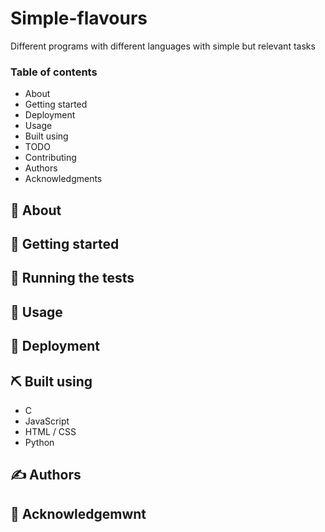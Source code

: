 # Simple-flavours
<p>Different programs with different languages with simple but relevant tasks</p>
<h3>Table of contents</h3>
 <ul>
<a><li>About</li></a>
<a><li>Getting started</li></a>
<a><li>Deployment</li></a>
<a><li>Usage</li></a>
<a><li>Built using</li></a>
<a><li>TODO</li></a>
<a><li>Contributing</li></a>
<a><li>Authors</li></a>
<a><li>Acknowledgments</li></a>
 </ul>

## 🧐 About

## 🏁 Getting started

## 🔧 Running the tests

## 🎈 Usage

## 🚀 Deployment</h2>

## ⛏️ Built using

- C
- JavaScript
- HTML / CSS
- Python

## ✍️ Authors
## 🎉 Acknowledgemwnt